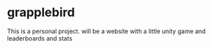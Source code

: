 # grapplebird
This is a personal project. will be a website with a little unity game and leaderboards and stats

